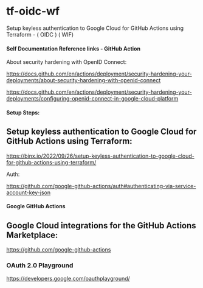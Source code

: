# tf-oidc-wf
Setup keyless authentication to Google Cloud for GitHub Actions using Terraform - ( OIDC ) ( WIF)

#### Self Documentation Reference links - GitHub Action

About security hardening with OpenID Connect: 

https://docs.github.com/en/actions/deployment/security-hardening-your-deployments/about-security-hardening-with-openid-connect


https://docs.github.com/en/actions/deployment/security-hardening-your-deployments/configuring-openid-connect-in-google-cloud-platform

#### Setup Steps: 

## Setup keyless authentication to Google Cloud for GitHub Actions using Terraform: 

https://binx.io/2022/09/26/setup-keyless-authentication-to-google-cloud-for-github-actions-using-terraform/

Auth: 

https://github.com/google-github-actions/auth#authenticating-via-service-account-key-json 


#### Google GitHub Actions

## Google Cloud integrations for the GitHub Actions Marketplace:

https://github.com/google-github-actions  


### OAuth 2.0 Playground
 
https://developers.google.com/oauthplayground/ 
